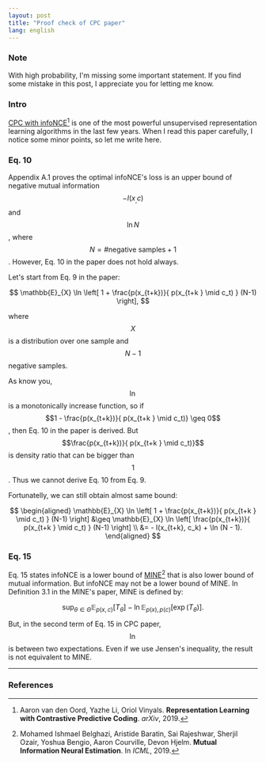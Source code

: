 ```yaml
---
layout: post
title: "Proof check of CPC paper"
lang: english
---
```


### Note

With high probability, I'm missing some important statement. If you find some mistake in this post, I appreciate you for letting me know.

### Intro

[CPC with infoNCE](https://arxiv.org/pdf/1807.03748v2.pdf)[^1] is one of the most powerful unsupervised representation learning algorithms in the last few years.
When I read this paper carefully, I notice some minor points, so let me write here.

### Eq. 10

Appendix A.1 proves the optimal infoNCE's loss is an upper bound of negative mutual information $$- I(x_, c)$$ and $$\ln N$$, where $$N = \# \text{negative samples} + 1$$.
However, Eq. 10 in the paper does not hold always.

Let's start from Eq. 9 in the paper:

$$
\mathbb{E}_{X} \ln \left[ 1 + \frac{p(x_{t+k})}{ p(x_{t+k } \mid c_t) } (N-1) \right],
$$

where $$X$$ is a distribution over one sample and $$N-1$$ negative samples.

As know you, $$\ln$$ is a monotonically increase function, so if $$1 - \frac{p(x_{t+k})}{ p(x_{t+k } \mid c_t)} \geq 0$$, then Eq. 10 in the paper is derived. But $$\frac{p(x_{t+k})}{ p(x_{t+k } \mid c_t)}$$ is density ratio that can be bigger than $$1$$. Thus we cannot derive Eq. 10 from Eq. 9.

Fortunatelly, we can still obtain almost same bound:

$$
\begin{aligned}
\mathbb{E}_{X} \ln \left[ 1 + \frac{p(x_{t+k})}{ p(x_{t+k } \mid c_t) } (N-1) \right]
&\geq
\mathbb{E}_{X} \ln \left[ \frac{p(x_{t+k})}{ p(x_{t+k } \mid c_t) } (N-1) \right] \\
&= - I(x_{t+k}, c_k) + \ln (N - 1).
\end{aligned}
$$

### Eq. 15

Eq. 15 states infoNCE is a lower bound of [MINE](http://proceedings.mlr.press/v80/belghazi18a/belghazi18a.pdf)[^2] that is also lower bound of mutual information. But infoNCE may not be a lower bound of MINE. In Definition 3.1 in the MINE's paper, MINE is defined by:

$$
\sup_{\theta \in \Theta} \mathbb{E}_{p(x, c)} [T_\theta] - \ln \mathbb{E}_{p(x), p(c)} [\exp(T_\theta)].
$$

But, in the second term of Eq. 15 in CPC paper, $$\ln$$ is between two expectations. Even if we use Jensen's inequality, the result is not equivalent to MINE.


---

### References

[^1]: Aaron van den Oord, Yazhe Li, Oriol Vinyals. **Representation Learning with Contrastive Predictive Coding**. _arXiv_, 2019.
[^2]: Mohamed Ishmael Belghazi, Aristide Baratin, Sai Rajeshwar, Sherjil Ozair, Yoshua Bengio, Aaron Courville, Devon Hjelm. **Mutual Information Neural Estimation**. In _ICML_, 2019.
